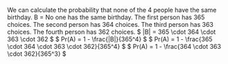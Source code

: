 We can calculate the probability that none of the 4 people have the same birthday.
B = No one has the same birthday.
The first person has 365 choices.
The second person has 364 choices.
The third person has 363 choices.
The fourth person has 362 choices.
$ |B| = 365 \cdot 364 \cdot 363 \cdot 362 $
$ Pr(A) = 1 - \frac{|B|}{365^4} $
$ Pr(A) = 1 - \frac{365 \cdot 364 \cdot 363 \cdot 362}{365^4} $
$ Pr(A) = 1 - \frac{364 \cdot 363 \cdot 362}{365^3} $
